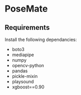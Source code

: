 # PoseMate

## Requirements

Install the following dependancies:
- boto3
- mediapipe
- numpy
- opencv-python
- pandas
- pickle-mixin
- playsound
- xgboost==0.90